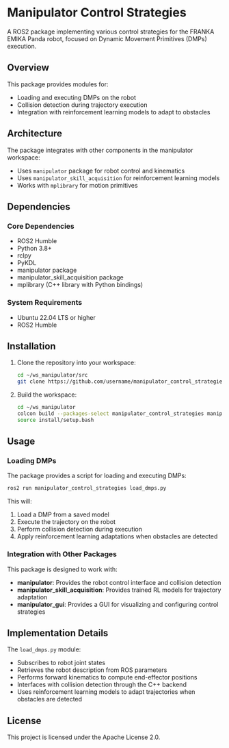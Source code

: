 # Manipulator Control Strategies

A ROS2 package implementing various control strategies for the FRANKA EMIKA Panda robot, focused on Dynamic Movement Primitives (DMPs) execution.

## Overview

This package provides modules for:
- Loading and executing DMPs on the robot
- Collision detection during trajectory execution
- Integration with reinforcement learning models to adapt to obstacles

## Architecture

The package integrates with other components in the manipulator workspace:
- Uses `manipulator` package for robot control and kinematics
- Uses `manipulator_skill_acquisition` for reinforcement learning models
- Works with `mplibrary` for motion primitives

## Dependencies

### Core Dependencies
- ROS2 Humble
- Python 3.8+
- rclpy
- PyKDL
- manipulator package
- manipulator_skill_acquisition package
- mplibrary (C++ library with Python bindings)

### System Requirements
- Ubuntu 22.04 LTS or higher
- ROS2 Humble

## Installation

1. Clone the repository into your workspace:
   ```bash
   cd ~/ws_manipulator/src
   git clone https://github.com/username/manipulator_control_strategies.git
   ```

2. Build the workspace:
   ```bash
   cd ~/ws_manipulator
   colcon build --packages-select manipulator_control_strategies manipulator manipulator_skill_acquisition
   source install/setup.bash
   ```

## Usage

### Loading DMPs

The package provides a script for loading and executing DMPs:

```bash
ros2 run manipulator_control_strategies load_dmps.py
```

This will:
1. Load a DMP from a saved model
2. Execute the trajectory on the robot
3. Perform collision detection during execution
4. Apply reinforcement learning adaptations when obstacles are detected

### Integration with Other Packages

This package is designed to work with:

- **manipulator**: Provides the robot control interface and collision detection
- **manipulator_skill_acquisition**: Provides trained RL models for trajectory adaptation
- **manipulator_gui**: Provides a GUI for visualizing and configuring control strategies

## Implementation Details

The `load_dmps.py` module:
- Subscribes to robot joint states
- Retrieves the robot description from ROS parameters
- Performs forward kinematics to compute end-effector positions
- Interfaces with collision detection through the C++ backend
- Uses reinforcement learning models to adapt trajectories when obstacles are detected

## License

This project is licensed under the Apache License 2.0. 